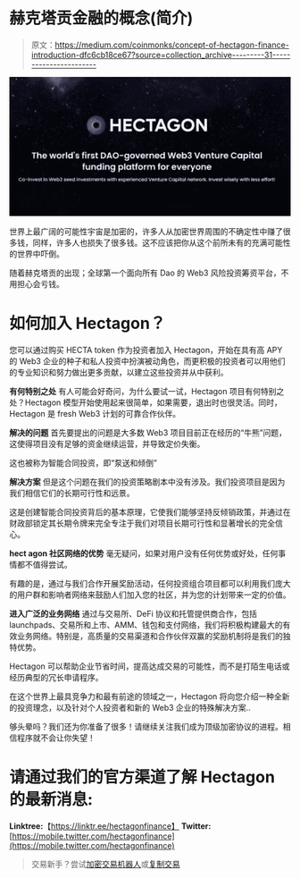# 赫克塔贡金融的概念(简介)

> 原文：<https://medium.com/coinmonks/concept-of-hectagon-finance-introduction-dfc6cb18ce67?source=collection_archive---------31----------------------->

![](img/d7e04ff680690e56e189ee18ae7d5722.png)

世界上最广阔的可能性宇宙是加密的，许多人从加密世界周围的不确定性中赚了很多钱，同样，许多人也损失了很多钱。这不应该把你从这个前所未有的充满可能性的世界中吓倒。

随着赫克塔贡的出现；全球第一个面向所有 Dao 的 Web3 风险投资筹资平台，不用担心会亏钱。

# 如何加入 Hectagon？

您可以通过购买 HECTA token 作为投资者加入 Hectagon，开始在具有高 APY 的 Web3 企业的种子和私人投资中扮演被动角色，而更积极的投资者可以用他们的专业知识和努力做出更多贡献，以建立这些投资并从中获利。

**有何特别之处** 有人可能会好奇问，为什么要试一试，Hectagon 项目有何特别之处？Hectagon 模型开始使用起来很简单，如果需要，退出时也很灵活。同时，Hectagon 是 fresh Web3 计划的可靠合作伙伴。

**解决的问题** 首先要提出的问题是大多数 Web3 项目目前正在经历的“牛熊”问题，这使得项目没有足够的资金继续运营，并导致定价失衡。

这也被称为智能合同投资，即“泵送和倾倒”

**解决方案** 但是这个问题在我们的投资策略剧本中没有涉及。我们投资项目是因为我们相信它们的长期可行性和远景。

这是创建智能合同投资背后的基本原理，它使我们能够坚持反倾销政策，并通过在财政部锁定其长期令牌来完全专注于我们对项目长期可行性和显著增长的完全信心。

**hect agon 社区网络的优势** 毫无疑问，如果对用户没有任何优势或好处，任何事情都不值得尝试。

有趣的是，通过与我们合作开展奖励活动，任何投资组合项目都可以利用我们庞大的用户群和影响者网络来鼓励人们加入您的社区，并为您的计划带来一定的价值。

**进入广泛的业务网络** 通过与交易所、DeFi 协议和托管提供商合作，包括 launchpads、交易所和上市、AMM、钱包和支付网络，我们将积极构建最大的有效业务网络。特别是，高质量的交易渠道和合作伙伴双赢的奖励机制将是我们的独特优势。

Hectagon 可以帮助企业节省时间，提高达成交易的可能性，而不是打陌生电话或经历典型的冗长申请程序。

在这个世界上最具竞争力和最有前途的领域之一，Hectagon 将向您介绍一种全新的投资理念，以及针对个人投资者和新的 Web3 企业的特殊解决方案..

够头晕吗？我们还为你准备了很多！请继续关注我们成为顶级加密协议的进程。相信程序就不会让你失望！

# 请通过我们的官方渠道了解 Hectagon 的最新消息:

**Linktree:**【https://linktr.ee/hectagonfinance】
**Twitter:**[https://mobile.twitter.com/hectagonfinance](https://mobile.twitter.com/hectagonfinance)

> 交易新手？尝试[加密交易机器人](/coinmonks/crypto-trading-bot-c2ffce8acb2a)或[复制交易](/coinmonks/top-10-crypto-copy-trading-platforms-for-beginners-d0c37c7d698c)
